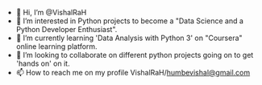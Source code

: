 - 👋 Hi, I’m @VishalRaH
- 👀 I’m interested in Python projects to become a "Data Science and a Python Developer Enthusiast".
- 🌱 I’m currently learning 'Data Analysis with Python 3' on "Coursera" online learning platform.
- 💞️ I’m looking to collaborate on different python projects going on to get 'hands on' on it.
- 📫 How to reach me on my profile VishalRaH/humbevishal@gmail.com

<!---
VishalRaH/VishalRaH is a ✨ special ✨ repository because its `README.md` (this file) appears on your GitHub profile.
You can click the Preview link to take a look at your changes.
--->
